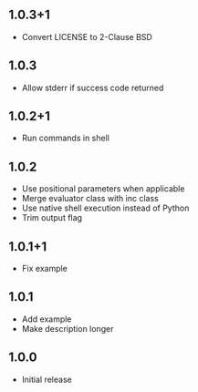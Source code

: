 ## 1.0.3+1

* Convert LICENSE to 2-Clause BSD

## 1.0.3

* Allow stderr if success code returned

## 1.0.2+1

* Run commands in shell

## 1.0.2

* Use positional parameters when applicable
* Merge evaluator class with inc class
* Use native shell execution instead of Python
* Trim output flag

## 1.0.1+1

* Fix example

## 1.0.1

* Add example
* Make description longer

## 1.0.0

* Initial release
